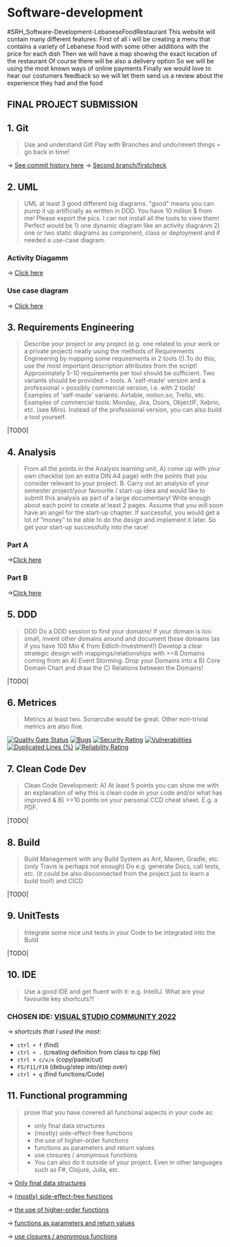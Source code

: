 # Software-development
#SRH_Software-Development-LebaneseFoodRestaurant
This website will contain many different features:
First of all i will be creating a menu that contains a variety of Lebanese food with some other additions with the price for each dish
Then we will have a map showing the exact location of the restaurant
Of course there will be also a delivery option
So we will be using the most known ways of online payments
Finally we would love to hear our costumers feedback so we will let them send us a review about the experience they had and the food

## FINAL PROJECT SUBMISSION

## 1. Git

>Use and understand Git! Play with Branches and undo/revert things = go back in time!

&rarr; [See commit history here](https://github.com/Majdhijazi/Software-development/commits?author=Majdhijazi)
&rarr; [Second branch/firstcheck](https://github.com/Majdhijazi/Software-development/commits/firstcheck)


## 2. UML 

>UML at least 3 good different big diagrams. "good" means you can pump it up artificially as written in DDD. You have 10 million $ from me! Please export the pics. I can not install all the tools to view them! Perfect would be 1) one dynamic diagram like an activity diagranm 2) one or two static diagrams as component, class or deployment and if needed a use-case diagram.
 ### Activity Diagamm 

&rarr; [Click here](https://github.com/Majdhijazi/Software-development/blob/main/client-side/beirutlife/Activity%20diagram.png)

### Use case diagram 

&rarr; [Click here](https://github.com/Majdhijazi/Software-development/blob/main/client-side/beirutlife/use%20case%20diagram.png)





## 3. Requirements Engineering

>Describe your project or any project (e.g. one related to your work or a private project) neatly using the methods of Requirements Engineering by mapping some requirements in 2 tools (!).To do this, use the most important description attributes from the script! Approximately 5-10 requirements per tool should be sufficient. Two variants should be provided = tools. A 'self-made' version and a professional = possibly commercial version, i.e. with 2 tools! Examples of 'self-made' variants: Airtable, notion.so, Trello, etc. Examples of commercial tools: Monday, Jira, Doors, ObjectIF, Xebrio, etc. (see Miro). Instead of the professional version, you can also build a tool yourself.

|TODO|

## 4. Analysis

>From all the points in the Analysis learning unit, A) come up with your own checklist (on an extra DIN A4 page) with the points that you consider relevant to your project. B. Carry out an analysis of your semester project/your favourite / start-up idea and would like to submit this analysis as part of a large documentary! Write enough about each point to create at least 2 pages. Assume that you will soon have an angel for the start-up chapter. If successful, you would get a lot of “money” to be able to do the design and implement it later. So get your start-up successfully into the race!

### Part A 
&rarr;[Click here](https://github.com/Majdhijazi/Software-development/blob/main/client-side/beirutlife/src/Analysis%20PDF%20part%20A.pdf)
### Part B
&rarr;[Click here](https://github.com/Majdhijazi/Software-development/blob/main/client-side/beirutlife/src/Part%20B.pdf)

## 5. DDD

>DDD Do a DDD session to find your domains! If your domain is too small, invent other domains around and document these domains (as if you have 100 Mio € from Edlich-Investment!) Develop a clear strategic design with mappings/relationships with >=8 Domains coming from an A) Event Storming. Drop your Domains into a B) Core Domain Chart and draw the C) Relations between the Domains!  

|TODO|

## 6. Metrices

>Metrics at least two. Sonarcube would be great. Other non-trivial metrics are also fine.

[![Quality Gate Status](https://sonarcloud.io/api/project_badges/measure?project=Majdhijazi_Software-development&metric=alert_status)](https://sonarcloud.io/summary/new_code?id=Majdhijazi_Software-development)
[![Bugs](https://sonarcloud.io/api/project_badges/measure?project=Majdhijazi_Software-development&metric=bugs)](https://sonarcloud.io/summary/new_code?id=Majdhijazi_Software-development)
[![Security Rating](https://sonarcloud.io/api/project_badges/measure?project=Majdhijazi_Software-development&metric=security_rating)](https://sonarcloud.io/summary/new_code?id=Majdhijazi_Software-development)
[![Vulnerabilities](https://sonarcloud.io/api/project_badges/measure?project=Majdhijazi_Software-development&metric=vulnerabilities)](https://sonarcloud.io/summary/new_code?id=Majdhijazi_Software-development)
[![Duplicated Lines (%)](https://sonarcloud.io/api/project_badges/measure?project=Majdhijazi_Software-development&metric=duplicated_lines_density)](https://sonarcloud.io/summary/new_code?id=Majdhijazi_Software-development)
[![Reliability Rating](https://sonarcloud.io/api/project_badges/measure?project=Majdhijazi_Software-development&metric=reliability_rating)](https://sonarcloud.io/summary/new_code?id=Majdhijazi_Software-development)


## 7. Clean Code Dev

>Clean Code Development: A) At least 5 points you can show me with an explanation of why this is clean code in your code and/or what has improved & B) >>10 points on your personal CCD cheat sheet. E.g. a PDF.

|TODO|

## 8. Build

>Build Management with any Build System as Ant, Maven, Gradle, etc. (only Travis is perhaps not enough) Do e.g. generate Docs, call tests, etc. (it could be also disconnected from the project just to learn a build tool!) and CICD

|TODO|

## 9. UnitTests

>Integrate some nice unit tests in your Code to be integrated into the Build

|TODO|

## 10. IDE

>Use a good IDE and get fluent with it: e.g. IntelliJ. What are your favourite key shortcuts?!

### CHOSEN IDE: [VISUAL STUDIO COMMUNITY 2022](https://visualstudio.microsoft.com/vs/community/)

&rarr; *shortcuts that I used the most*:
- ```ctrl + f``` (find)
- ```ctrl + .``` (creating definition from class to cpp file) 
- ```ctrl + c/v/x``` (copy/paste/cut)
- ```F5/F11/F10``` (debug/step into/step over)  
- ```ctrl + q``` (find functions/Code)

## 11. Functional programming

>prove that you have covered all functional aspects in your code as:
>- only final data structures
>- (mostly) side-effect-free functions
>- the use of higher-order functions
>- functions as parameters and return values
>- use closures / anonymous functions
>- You can also do it outside of your project. Even in other languages such as F#, Clojure, Julia, etc.

&rarr; [Only final data structures](https://github.com/Majdhijazi/Software-development/blob/a7613a9a329f8bc21c4b9079548ae333a2ebe938/client-side/beirutlife/src/functional%20programming.py#L1-L4)

&rarr; [(mostly) side-effect-free functions](https://github.com/Majdhijazi/Software-development/blob/a7613a9a329f8bc21c4b9079548ae333a2ebe938/client-side/beirutlife/src/functional%20programming.py#L12-L18)

&rarr; [the use of higher-order functions](https://github.com/Majdhijazi/Software-development/blob/a7613a9a329f8bc21c4b9079548ae333a2ebe938/client-side/beirutlife/src/functional%20programming.py#L23-L32)

&rarr; [functions as parameters and return values](https://github.com/Majdhijazi/Software-development/blob/a7613a9a329f8bc21c4b9079548ae333a2ebe938/client-side/beirutlife/src/functional%20programming.py#L34-L45)

&rarr; [use closures / anonymous functions](https://github.com/Majdhijazi/Software-development/blob/a7613a9a329f8bc21c4b9079548ae333a2ebe938/client-side/beirutlife/src/functional%20programming.py#L46-L49)

